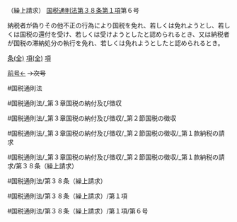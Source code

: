 （繰上請求）
[国税通則法第３８条第１項](国税通則法＿＿＿＿＿第３８条第１項)第６号

納税者が偽りその他不正の行為により国税を免れ、若しくは免れようとし、若しくは国税の還付を受け、若しくは受けようとしたと認められるとき、又は納税者が国税の滞納処分の執行を免れ、若しくは免れようとしたと認められるとき。

[条(全)](国税通則法＿＿＿＿＿第３８条_.md)    [項(全)](国税通則法＿＿＿＿＿第３８条第１項_.md)    [項](国税通則法＿＿＿＿＿第３８条第１項.md)

[前号←](国税通則法＿＿＿＿＿第３８条第１項第５号.md)  ~~→次号~~

#国税通則法

#国税通則法/_第３章国税の納付及び徴収

#国税通則法/_第３章国税の納付及び徴収/_第２節国税の徴収

#国税通則法/_第３章国税の納付及び徴収/_第２節国税の徴収/_第１款納税の請求

#国税通則法/_第３章国税の納付及び徴収/_第２節国税の徴収/_第１款納税の請求/第３８条（繰上請求）

#国税通則法/第３８条（繰上請求）

#国税通則法/第３８条（繰上請求）/第１項

#国税通則法/第３８条（繰上請求）/第１項/第６号

